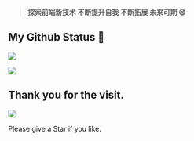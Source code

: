 > **探索前端新技术 不断提升自我 不断拓展 未来可期 😄**

## My Github Status 🦸

![](https://github-readme-stats.vercel.app/api?username=hechaoqun&show_icons=true&show_owner=true&count_private=true)

![](https://activity-graph.herokuapp.com/graph?username=hechaoqun&theme=github)

## Thank you for the visit.

![](http://profile-counter.glitch.me/hechaoqun/count.svg)

Please give a Star if you like.

<!--
**hechaoqun/hechaoqun** is a ✨ _special_ ✨ repository because its `README.md` (this file) appears on your GitHub profile.

Here are some ideas to get you started:

- 🔭 I’m currently working on ...
- 🌱 I’m currently learning ...
- 👯 I’m looking to collaborate on ...
- 🤔 I’m looking for help with ...
- 💬 Ask me about ...
- 📫 How to reach me: ...
- 😄 Pronouns: ...
- ⚡ Fun fact: ...
-->
